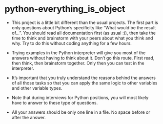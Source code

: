 # python-everything_is_object

* This project is a little bit different than the usual projects. The first part is only questions about Python’s specificity like “What would be the result of…”. You should read all documentation first (as usual :)), then take the time to think and brainstorm with your peers about what you think and why. Try to do this without coding anything for a few hours.

* Trying examples in the Python interpreter will give you most of the answers without having to think about it. Don’t go this route. First read, then think, then brainstorm together. Only then you can test in the interpreter.

* It’s important that you truly understand the reasons behind the answers of all those tasks so that you can apply the same logic to other variables and other variable types.

* Note that during interviews for Python positions, you will most likely have to answer to these type of questions.

* All your answers should be only one line in a file. No space before or after the answer.
